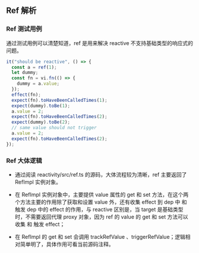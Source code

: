## Ref 解析

### Ref 测试用例

通过测试用例可以清楚知道，ref 是用来解决 reactive 不支持基础类型的响应式的问题。

```typescript
it("should be reactive", () => {
  const a = ref(1);
  let dummy;
  const fn = vi.fn(() => {
    dummy = a.value;
  });
  effect(fn);
  expect(fn).toHaveBeenCalledTimes(1);
  expect(dummy).toBe(1);
  a.value = 2;
  expect(fn).toHaveBeenCalledTimes(2);
  expect(dummy).toBe(2);
  // same value should not trigger
  a.value = 2;
  expect(fn).toHaveBeenCalledTimes(2);
});
```

### Ref 大体逻辑

- 通过阅读 reactivity/src/ref.ts 的源码，大体流程较为清晰，ref 主要返回了 RefImpl 实例对象。

- 在 RefImpl 实例对象中，主要提供 value 属性的 get 和 set 方法，在这个两个方法主要的作用除了获取和设置 value 外，还有收集 effect 到 dep 中 和 触发 dep 中的 effect 的作用，与 reactive 区别是，当 target 是基础类型时，不需要返回代理 proxy 对象，因为 ref 的 value 的 get 和 set 方法可以 收集 和 触发 effect；

- 在 RefImpl 的 get 和 set 会调用 trackRefValue 、triggerRefValue；逻辑相对简单明了，具体作用可看当前源码注释。
